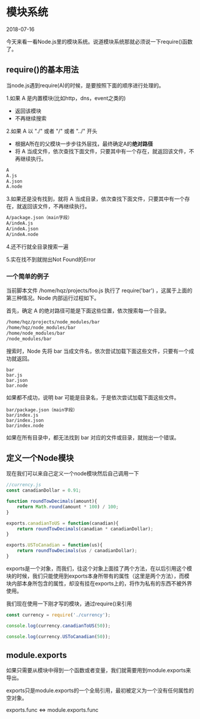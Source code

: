 # 模块系统

2018-07-16

今天来看一看Node.js里的模块系统。说道模块系统那就必须说一下require()函数了。

## require()的基本用法

当node.js遇到require(A)的时候，是要按照下面的顺序进行处理的。

1.如果 A 是内置模块(比如http，dns，event之类的)
* 返回该模块
* 不再继续搜索

2.如果 A 以 "./" 或者 "/" 或者 "../" 开头 
* 根据A所在的父模块一步步往外层找，最终确定A的**绝对路径**
* 将 A 当成文件，依次查找下面文件，只要其中有一个存在，就返回该文件，不再继续执行。
```bash
A
A.js
A.json
A.node
```

3.如果还是没有找到，就将 A 当成目录，依次查找下面文件，只要其中有一个存在，就返回该文件，不再继续执行。
```bash
A/package.json（main字段）
A/indeA.js
A/indeA.json
A/indeA.node
```

4.还不行就全目录搜索一遍

5.实在找不到就抛出Not Found的Error

### 一个简单的例子

当前脚本文件 /home/hqz/projects/foo.js 执行了 require('bar') ，这属于上面的第三种情况。Node 内部运行过程如下。

首先，确定 A 的绝对路径可能是下面这些位置，依次搜索每一个目录。

```bash
/home/hqz/projects/node_modules/bar
/home/hqz/node_modules/bar
/home/node_modules/bar
/node_modules/bar
```
搜索时，Node 先将 bar 当成文件名，依次尝试加载下面这些文件，只要有一个成功就返回。

```
bar
bar.js
bar.json
bar.node
```
如果都不成功，说明 bar 可能是目录名，于是依次尝试加载下面这些文件。

```
bar/package.json（main字段）
bar/index.js
bar/index.json
bar/index.node
```
如果在所有目录中，都无法找到 bar 对应的文件或目录，就抛出一个错误。


## 定义一个Node模块
现在我们可以来自己定义一个node模块然后自己调用一下

```js
//currency.js
const canadianDollar = 0.91;

function roundTowDecimals(amount){
    return Math.round(amount * 100) / 100;
}

exports.canadianToUS = function(canadian){
    return roundTowDecimals(canadian * canadianDollar);
}

exports.USToCanadian = function(us){
    return roundTowDecimals(us / canadianDollar);
}
```
exports是一个对象，而我们，往这个对象上面挂了两个方法，在以后引用这个模块的时候，我们只能使用到exports本身所带有的属性（这里是两个方法），而模块内部本身所包含的属性，却没有挂在exports上的，将作为私有的东西不被外界使用。


我们现在使用一下刚才写的模块，通过require()来引用
```js
const currency = require('./currency');

console.log(currency.canadianToUS(50));

console.log(currency.USToCanadian(50));
```


## module.exports
如果只需要从模块中得到一个函数或者变量，我们就需要用到module.exports来导出。

exports只是module.exports的一个全局引用，最初被定义为一个没有任何属性的空对象。

exports.func <=> module.exports.func
